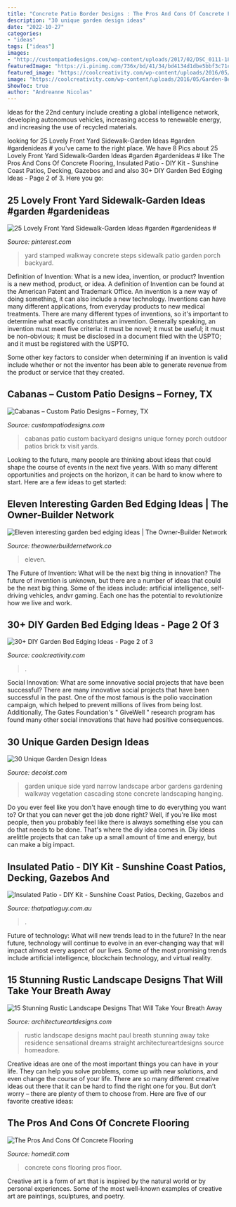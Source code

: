 ```yaml
---
title: "Concrete Patio Border Designs : The Pros And Cons Of Concrete Flooring"
description: "30 unique garden design ideas"
date: "2022-10-27"
categories:
- "ideas"
tags: ["ideas"]
images:
- "http://custompatiodesigns.com/wp-content/uploads/2017/02/DSC_0111-1800x1197.jpg"
featuredImage: "https://i.pinimg.com/736x/bd/41/34/bd4134d1dbe5bbf3c71c1d98f6573828.jpg"
featured_image: "https://coolcreativity.com/wp-content/uploads/2016/05/Garden-Bed-Edging-Ideas-Woohome-18.jpg"
image: "https://coolcreativity.com/wp-content/uploads/2016/05/Garden-Bed-Edging-Ideas-Woohome-18.jpg"
ShowToc: true
author: "Andreanne Nicolas"
---
```



Ideas for the 22nd century include creating a global intelligence network, developing autonomous vehicles, increasing access to renewable energy, and increasing the use of recycled materials.

	

		
looking for 25 Lovely Front Yard Sidewalk-Garden Ideas #garden #gardenideas # you've came to the right place. We have 8 Pics about 25 Lovely Front Yard Sidewalk-Garden Ideas #garden #gardenideas # like The Pros And Cons Of Concrete Flooring, Insulated Patio - DIY Kit - Sunshine Coast Patios, Decking, Gazebos and and also 30+ DIY Garden Bed Edging Ideas - Page 2 of 3. Here you go:
		
    
## 25 Lovely Front Yard Sidewalk-Garden Ideas #garden #gardenideas #

<img loading=lazy src="https://i.pinimg.com/736x/bd/41/34/bd4134d1dbe5bbf3c71c1d98f6573828.jpg" onerror="this.onerror=null;this.src='https://tse3.mm.bing.net/th?id=OIP.r0t6-7C2K-vjSauqUL6-2QHaJ4&amp;pid=15.1';" alt="25 Lovely Front Yard Sidewalk-Garden Ideas #garden #gardenideas #">

_Source: pinterest.com_

>yard stamped walkway concrete steps sidewalk patio garden porch backyard. 

	

Definition of Invention: What is a new idea, invention, or product?
Invention is a new method, product, or idea. A definition of Invention can be found at the American Patent and Trademark Office. An invention is a new way of doing something, it can also include a new technology. Inventions can have many different applications, from everyday products to new medical treatments. 
There are many different types of inventions, so it's important to determine what exactly constitutes an invention. Generally speaking, an invention must meet five criteria: it must be novel; it must be useful; it must be non-obvious; it must be disclosed in a document filed with the USPTO; and it must be registered with the USPTO. 

Some other key factors to consider when determining if an invention is valid include whether or not the inventor has been able to generate revenue from the product or service that they created.

    
## Cabanas – Custom Patio Designs – Forney, TX

<img loading=lazy src="http://custompatiodesigns.com/wp-content/uploads/2017/02/DSC_0111-1800x1197.jpg" onerror="this.onerror=null;this.src='https://tse2.mm.bing.net/th?id=OIP.RSxISWfR_elmofO1kXGTLQHaE7&amp;pid=15.1';" alt="Cabanas – Custom Patio Designs – Forney, TX">

_Source: custompatiodesigns.com_

>cabanas patio custom backyard designs unique forney porch outdoor patios brick tx visit yards. 

	

Looking to the future, many people are thinking about ideas that could shape the course of events in the next five years. With so many different opportunities and projects on the horizon, it can be hard to know where to start. Here are a few ideas to get started: 

    
## Eleven Interesting Garden Bed Edging Ideas | The Owner-Builder Network

<img loading=lazy src="https://theownerbuildernetwork.co/wp-content/uploads/2015/05/Garden-Bed-Edging-Ideas-05.jpg" onerror="this.onerror=null;this.src='https://tse1.mm.bing.net/th?id=OIP.LwwyDkq3iCH0R05Q99gwTQHaJ4&amp;pid=15.1';" alt="Eleven interesting garden bed edging ideas | The Owner-Builder Network">

_Source: theownerbuildernetwork.co_

>eleven. 

	

The Future of Invention: What will be the next big thing in innovation?
The future of invention is unknown, but there are a number of ideas that could be the next big thing. Some of the ideas include: artificial intelligence, self-driving vehicles, andvr gaming. Each one has the potential to revolutionize how we live and work.

    
## 30+ DIY Garden Bed Edging Ideas - Page 2 Of 3

<img loading=lazy src="https://coolcreativity.com/wp-content/uploads/2016/05/Garden-Bed-Edging-Ideas-Woohome-18.jpg" onerror="this.onerror=null;this.src='https://tse1.mm.bing.net/th?id=OIP.p4melmFl-82NCFM8XRtjTAHaNK&amp;pid=15.1';" alt="30+ DIY Garden Bed Edging Ideas - Page 2 of 3">

_Source: coolcreativity.com_

>. 

	

Social Innovation: What are some innovative social projects that have been successful?
There are many innovative social projects that have been successful in the past. One of the most famous is the polio vaccination campaign, which helped to prevent millions of lives from being lost. Additionally, The Gates Foundation's " GiveWell " research program has found many other social innovations that have had positive consequences.

    
## 30 Unique Garden Design Ideas

<img loading=lazy src="http://cdn.decoist.com/wp-content/uploads/2012/03/Trellis1.jpg" onerror="this.onerror=null;this.src='https://tse2.mm.bing.net/th?id=OIP.pLCOuQ99-Dq77DwQTmKJqAHaJ4&amp;pid=15.1';" alt="30 Unique Garden Design Ideas">

_Source: decoist.com_

>garden unique side yard narrow landscape arbor gardens gardening walkway vegetation cascading stone concrete landscaping hanging. 

	

Do you ever feel like you don't have enough time to do everything you want to? Or that you can never get the job done right? Well, if you're like most people, then you probably feel like there is always something else you can do that needs to be done. That's where the diy idea comes in. Diy ideas arelittle projects that can take up a small amount of time and energy, but can make a big impact.

    
## Insulated Patio - DIY Kit - Sunshine Coast Patios, Decking, Gazebos And

<img loading=lazy src="https://thatpatioguy.com.au/wp-content/uploads/2020/04/Insulated-Patio-DIY-1-768x512.jpg" onerror="this.onerror=null;this.src='https://tse2.mm.bing.net/th?id=OIP.LLLlrNAriYs7d_K2rgZViQHaE8&amp;pid=15.1';" alt="Insulated Patio - DIY Kit - Sunshine Coast Patios, Decking, Gazebos and">

_Source: thatpatioguy.com.au_

>. 

	

Future of technology: What will new trends lead to in the future?
In the near future, technology will continue to evolve in an ever-changing way that will impact almost every aspect of our lives. Some of the most promising trends include artificial intelligence, blockchain technology, and virtual reality.

    
## 15 Stunning Rustic Landscape Designs That Will Take Your Breath Away

<img loading=lazy src="https://www.architectureartdesigns.com/wp-content/uploads/2016/10/15-Stunning-Rustic-Landscape-Designs-That-Will-Take-Your-Breath-Away-9-630x946.jpg" onerror="this.onerror=null;this.src='https://tse1.mm.bing.net/th?id=OIP.QdqsCQ0WPR1pvVtu9LNAuwHaLH&amp;pid=15.1';" alt="15 Stunning Rustic Landscape Designs That Will Take Your Breath Away">

_Source: architectureartdesigns.com_

>rustic landscape designs macht paul breath stunning away take residence sensational dreams straight architectureartdesigns source homeadore. 

	

Creative ideas are one of the most important things you can have in your life. They can help you solve problems, come up with new solutions, and even change the course of your life. There are so many different creative ideas out there that it can be hard to find the right one for you. But don’t worry – there are plenty of them to choose from. Here are five of our favorite creative ideas: 

    
## The Pros And Cons Of Concrete Flooring

<img loading=lazy src="https://cdn.homedit.com/wp-content/uploads/2013/11/concrete-bedroom-floor.jpg" onerror="this.onerror=null;this.src='https://tse4.mm.bing.net/th?id=OIP.Q9xC-R0wae_rvWBh76hngQHaLK&amp;pid=15.1';" alt="The Pros And Cons Of Concrete Flooring">

_Source: homedit.com_

>concrete cons flooring pros floor. 

	

Creative art is a form of art that is inspired by the natural world or by personal experiences. Some of the most well-known examples of creative art are paintings, sculptures, and poetry.

